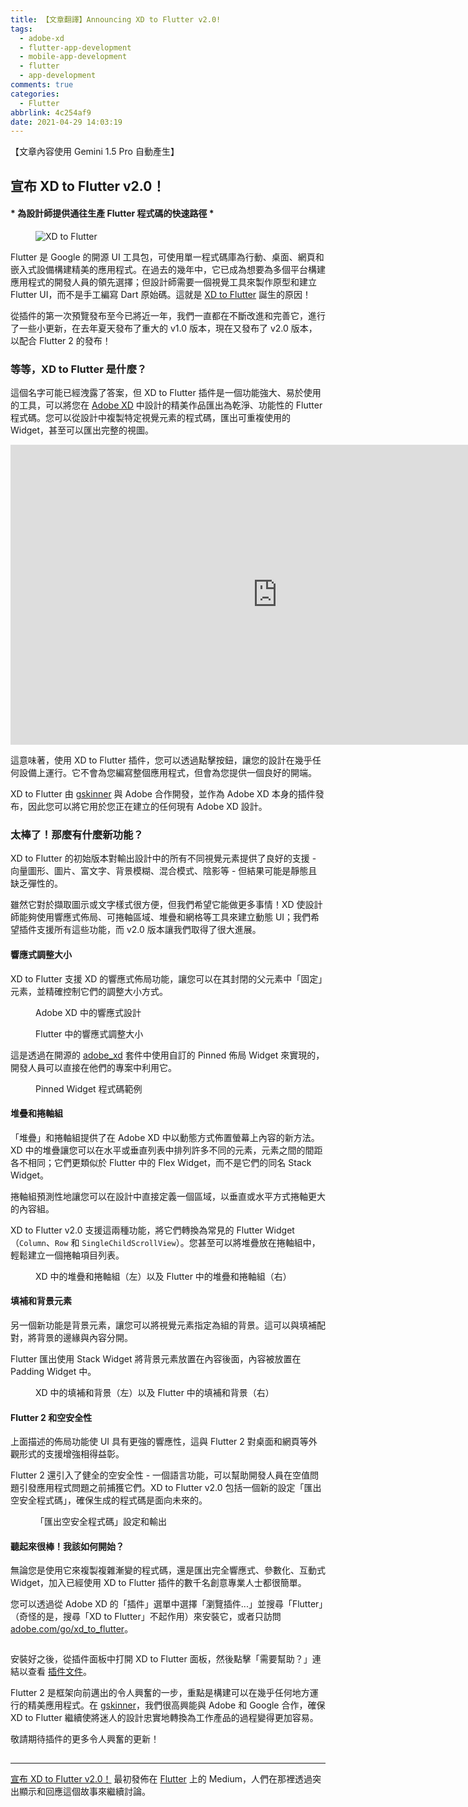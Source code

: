 ```yaml
---
title: 【文章翻譯】Announcing XD to Flutter v2.0!
tags:
  - adobe-xd
  - flutter-app-development
  - mobile-app-development
  - flutter
  - app-development
comments: true
categories:
  - Flutter
abbrlink: 4c254af9
date: 2021-04-29 14:03:19
---
```


【文章內容使用 Gemini 1.5 Pro 自動產生】

## 宣布 XD to Flutter v2.0！

<h4>* 為設計師提供通往生產 Flutter 程式碼的快速路徑 *</h4>

<figure>
  <img alt="XD to Flutter" src="https://cdn-images-1.medium.com/max/1024/1*OoVDCYfw18QB91Fpe5jDAg.png" />
</figure>

Flutter 是 Google 的開源 UI 工具包，可使用單一程式碼庫為行動、桌面、網頁和嵌入式設備構建精美的應用程式。在過去的幾年中，它已成為想要為多個平台構建應用程式的開發人員的領先選擇；但設計師需要一個視覺工具來製作原型和建立 Flutter UI，而不是手工編寫 Dart 原始碼。這就是 [XD to Flutter](https://github.com/AdobeXD/xd-to-flutter-plugin) 誕生的原因！

從插件的第一次預覽發布至今已將近一年，我們一直都在不斷改進和完善它，進行了一些小更新，在去年夏天發布了重大的 v1.0 版本，現在又發布了 v2.0 版本，以配合 Flutter 2 的發布！

### 等等，XD to Flutter 是什麼？

這個名字可能已經洩露了答案，但 XD to Flutter 插件是一個功能強大、易於使用的工具，可以將您在 [Adobe XD](https://www.adobe.com/products/xd.html) 中設計的精美作品匯出為乾淨、功能性的 Flutter 程式碼。您可以從設計中複製特定視覺元素的程式碼，匯出可重複使用的 Widget，甚至可以匯出完整的視圖。

<iframe src="https://cdn.embedly.com/widgets/media.html?src=https%3A%2F%2Fwww.youtube.com%2Fembed%2FraG7NjM0p0k%3Ffeature%3Doembed&amp;display_name=YouTube&amp;url=https%3A%2F%2Fwww.youtube.com%2Fwatch%3Fv%3DraG7NjM0p0k&amp;image=https%3A%2F%2Fi.ytimg.com%2Fvi%2FraG7NjM0p0k%2Fhqdefault.jpg&amp;key=a19fcc184b9711e1b4764040d3dc5c07&amp;type=text%2Fhtml&amp;schema=youtube" width="854" height="480" frameborder="0" scrolling="no"><a href="https://medium.com/media/1d6faec4a7d9de9a3356bfb9cedd6126/href">https://medium.com/media/1d6faec4a7d9de9a3356bfb9cedd6126/href</a></iframe>

這意味著，使用 XD to Flutter 插件，您可以透過點擊按鈕，讓您的設計在幾乎任何設備上運行。它不會為您編寫整個應用程式，但會為您提供一個良好的開端。

XD to Flutter 由 [gskinner](https://gskinner.com/) 與 Adobe 合作開發，並作為 Adobe XD 本身的插件發布，因此您可以將它用於您正在建立的任何現有 Adobe XD 設計。

### 太棒了！那麼有什麼新功能？

XD to Flutter 的初始版本對輸出設計中的所有不同視覺元素提供了良好的支援 - 向量圖形、圖片、富文字、背景模糊、混合模式、陰影等 - 但結果可能是靜態且缺乏彈性的。

雖然它對於擷取圖示或文字樣式很方便，但我們希望它能做更多事情！XD 使設計師能夠使用響應式佈局、可捲軸區域、堆疊和網格等工具來建立動態 UI；我們希望插件支援所有這些功能，而 v2.0 版本讓我們取得了很大進展。

#### 響應式調整大小

XD to Flutter 支援 XD 的響應式佈局功能，讓您可以在其封閉的父元素中「固定」元素，並精確控制它們的調整大小方式。

<figure>
  <img alt="" src="https://cdn-images-1.medium.com/max/1024/1*Ep_TKKdQqNDhNGtYjXSmzQ.png" />
  <figcaption>Adobe XD 中的響應式設計</figcaption>
</figure>

<figure>
  <img alt="" src="https://cdn-images-1.medium.com/max/707/1*A6Kateq9HjSt3XADTQzaow.gif" />
  <figcaption>Flutter 中的響應式調整大小</figcaption>
</figure>

這是透過在開源的 [adobe_xd](https://pub.dev/packages/adobe_xd) 套件中使用自訂的 Pinned 佈局 Widget 來實現的，開發人員可以直接在他們的專案中利用它。

<figure>
  <img alt="" src="https://cdn-images-1.medium.com/max/1024/1*F_lxL7fE3-MkjobRiJLqpA.png" />
  <figcaption>Pinned Widget 程式碼範例</figcaption>
</figure>

#### 堆疊和捲軸組

「堆疊」和捲軸組提供了在 Adobe XD 中以動態方式佈置螢幕上內容的新方法。XD 中的堆疊讓您可以在水平或垂直列表中排列許多不同的元素，元素之間的間距各不相同；它們更類似於 Flutter 中的 Flex Widget，而不是它們的同名 Stack Widget。

捲軸組預測性地讓您可以在設計中直接定義一個區域，以垂直或水平方式捲軸更大的內容組。

XD to Flutter v2.0 支援這兩種功能，將它們轉換為常見的 Flutter Widget（`Column`、`Row` 和 `SingleChildScrollView`）。您甚至可以將堆疊放在捲軸組中，輕鬆建立一個捲軸項目列表。

<figure>
  <img alt="" src="https://cdn-images-1.medium.com/max/1024/1*avGeBrHwEcAyptu0aKyc4w.gif" />
  <figcaption>XD 中的堆疊和捲軸組（左）以及 Flutter 中的堆疊和捲軸組（右）</figcaption>
</figure>

#### 填補和背景元素

另一個新功能是背景元素，讓您可以將視覺元素指定為組的背景。這可以與填補配對，將背景的邊緣與內容分開。

Flutter 匯出使用 Stack Widget 將背景元素放置在內容後面，內容被放置在 Padding Widget 中。

<figure>
  <img alt="" src="https://cdn-images-1.medium.com/max/1024/1*-nUSSGKplXOzmySlrEUwXg.gif" />
  <figcaption>XD 中的填補和背景（左）以及 Flutter 中的填補和背景（右）</figcaption>
</figure>

#### Flutter 2 和空安全性

上面描述的佈局功能使 UI 具有更強的響應性，這與 Flutter 2 對桌面和網頁等外觀形式的支援增強相得益彰。

Flutter 2 還引入了健全的空安全性 - 一個語言功能，可以幫助開發人員在空值問題引發應用程式問題之前捕獲它們。XD to Flutter v2.0 包括一個新的設定「匯出空安全程式碼」，確保生成的程式碼是面向未來的。

<figure>
  <img alt="" src="https://cdn-images-1.medium.com/max/1024/1*4Gdqc7x5Vk85t47tQIocmw.png" />
  <figcaption>「匯出空安全程式碼」設定和輸出</figcaption>
</figure>

#### 聽起來很棒！我該如何開始？

無論您是使用它來複製複雜漸變的程式碼，還是匯出完全響應式、參數化、互動式 Widget，加入已經使用 XD to Flutter 插件的數千名創意專業人士都很簡單。

您可以透過從 Adobe XD 的「插件」選單中選擇「瀏覽插件...」並搜尋「Flutter」（奇怪的是，搜尋「XD to Flutter」不起作用）來安裝它，或者只訪問 [adobe.com/go/xd_to_flutter](https://adobe.com/go/xd_to_flutter)。

<figure>
  <img alt="" src="https://cdn-images-1.medium.com/max/1024/1*aSDHtLA_ZQyiyXX3y9j2Ng.png" />
</figure>

安裝好之後，從插件面板中打開 XD to Flutter 面板，然後點擊「需要幫助？」連結以查看 [插件文件](https://github.com/AdobeXD/xd-to-flutter-plugin/blob/master/README.md)。

Flutter 2 是框架向前邁出的令人興奮的一步，重點是構建可以在幾乎任何地方運行的精美應用程式。在 [gskinner](https://gskinner.com/)，我們很高興能與 Adobe 和 Google 合作，確保 XD to Flutter 繼續使將迷人的設計忠實地轉換為工作產品的過程變得更加容易。

敬請期待插件的更多令人興奮的更新！

<img src="https://medium.com/_/stat?event=post.clientViewed&referrerSource=full_rss&postId=c743bac2aeeb" width="1" height="1" alt=""><hr><p><a href="https://medium.com/flutter/announcing-xd-to-flutter-v2-0-c743bac2aeeb">宣布 XD to Flutter v2.0！</a> 最初發佈在 <a href="https://medium.com/flutter">Flutter</a> 上的 Medium，人們在那裡透過突出顯示和回應這個故事來繼續討論。</p>
